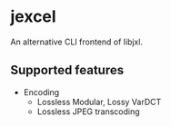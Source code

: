 # jexcel

An alternative CLI frontend of libjxl.

## Supported features

- Encoding
  - Lossless Modular, Lossy VarDCT
  - Lossless JPEG transcoding
